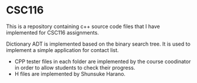 # CSC116

This is a repository containing c++ source code files that I have implemented for CSC116 assignments.

Dictionary ADT is implemented based on the binary search tree. 
It is used to implement a simple application for contact list.

* CPP tester files in each folder are implemented by the course coodinator in order to allow students to check their progress.
* H files are implemented by Shunsuke Harano.
